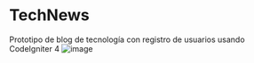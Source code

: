 # TechNews
Prototipo de blog de tecnología con registro de usuarios usando CodeIgniter 4
![image](https://github.com/GerardoRmzS/TechNews/assets/69098139/149a2718-6114-4e6b-9587-23901d3b8960)
